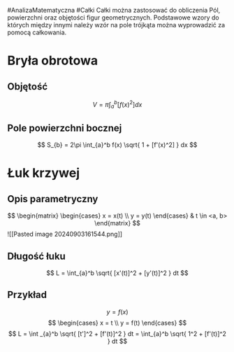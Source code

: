 #AnalizaMatematyczna #Całki
Całki można zastosować do obliczenia Pól, powierzchni oraz objętości figur geometrycznych. Podstawowe wzory do których między innymi należy wzór na pole trójkąta można wyprowadzić za pomocą całkowania. 
# Bryła obrotowa
## Objętość
$$
V = \pi \int_{a}^b [f(x)^2] dx
$$
## Pole powierzchni bocznej
$$
S_{b} = 2\pi \int_{a}^b f(x) \sqrt{ 1 + [f'(x)^2] } dx
$$
# Łuk krzywej
## Opis parametryczny
$$
\begin{matrix}
\begin{cases}
x = x(t)  \\
y = y(t)
\end{cases}  &  t \in <a, b>
\end{matrix}
$$
![[Pasted image 20240903161544.png]]
## Długość łuku
$$
L = \int_{a}^b \sqrt{ [x'(t)]^2 + [y'(t)]^2 } dt
$$
## Przykład
$$
y = f(x)
$$
$$
\begin{cases}
 x = t \\
y = f(t)
\end{cases}
$$
$$
L = \int _{a}^b \sqrt{ [t']^2 + [f'(t)]^2 } dt = \int_{a}^b \sqrt{ 1^2 + [f'(t)]^2 } dt
$$